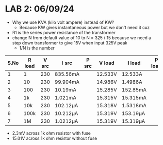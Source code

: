 # LAB 2: 06/09/24

- Why we use KVA (kilo volt ampere) instead of KW?
    - Because KW gives instantaneous power but we don't need it cuz
- R1 is the series power resistance of the transformer
- change N from default value of 10 to N = 325 / 15 because we need a step down transformer to give 15V when input 325V peak
    - 1/N is the number

| S.No | R load | V src | I src    | P src | V load  | I load   | P load | Efficiency |
|------|--------|-------|----------|-------|---------|----------|--------|------------|
| 1    | 1      | 230   | 835.56mA |       | 12.533V | 12.533A  |        |            |
| 2    | 10     | 230   | 99.904mA |       | 14.986V | 1.4986A  |        |            |
| 3    | 100    | 230   | 10.19mA  |       | 15.285V | 152.85mA |        |            |
| 4    | 1k     | 230   | 1.021mA  |       | 15.315V | 15.315mA |        |            |
| 5    | 10k    | 230   | 102.12µA |       | 15.318V | 1.5318mA |        |            |
| 6    | 100k   | 230   | 10.212µA |       | 15.319V | 153.19µA |        |            |
| 7    | 1M     | 230   | 1.0212µA |       | 15.319V | 15.319µA |        |            |

- 2.3mV across 1k ohm resistor with fuse
- 15.01V across 1k ohm resistor without fuse
